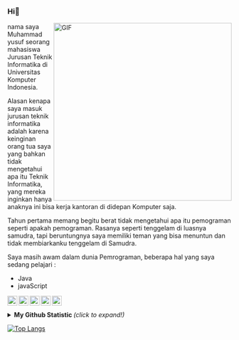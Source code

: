 ### Hi👋

<img align="right" width="400px" alt="GIF" src="https://media.giphy.com/media/5xaOcLwEvFOizxHVyVy/giphy.gif" />

nama saya Muhammad yusuf seorang mahasiswa Jurusan Teknik Informatika 
di Universitas Komputer Indonesia.

Alasan kenapa saya masuk jurusan teknik informatika adalah karena keinginan 
orang tua saya yang bahkan tidak mengetahui apa itu Teknik Informatika, 
yang mereka inginkan hanya anaknya ini bisa kerja kantoran di didepan Komputer saja.

Tahun pertama memang begitu berat tidak mengetahui apa itu pemograman seperti apakah 
pemograman. Rasanya seperti tenggelam di luasnya samudra, tapi beruntungnya saya 
memiliki teman yang bisa menuntun dan tidak membiarkanku tenggelam di Samudra. 



<div class="flex-container" display: flex;
    flex-wrap: wrap; margin: auto;
    align-items: center;
    justify-content: center;>

  Saya masih awam dalam dunia Pemrograman, beberapa hal yang saya sedang pelajari :
  <ul>
    <li>Java </li>
    <li>javaScript </li>
  </ul>

  <a href="https://www.instagram.com/m16yusuf/">
    <img align="left" alt="m16yusuf's Instagram" target="#" width="22px" src="https://cdn.jsdelivr.net/npm/simple-icons@v3/icons/instagram.svg" />
  </a>
  <a href="https://twitter.com/M16Yusuf">
    <img align="left" alt="m16yusuf's Twitter" target="#" width="22px" src="https://cdn.jsdelivr.net/npm/simple-icons@v3/icons/twitter.svg" />
  </a>
  <a href="https://web.facebook.com/m16yusuff">
    <img align="left" alt="m16yusuf's Facebook" target="#" width="22px" src="https://cdn.jsdelivr.net/npm/simple-icons@v3/icons/facebook.svg" />
  </a>
  <a href="https://medium.com/@m16yusuf">
    <img align="left" alt="m16yusuf's Medium" target="#" width="22px" src="https://cdn.jsdelivr.net/npm/simple-icons@v3/icons/medium.svg" />
  </a>
  <a href="https://steamcommunity.com/id/kayuno">
    <img align="left" alt="Kayuno" target="#" width="22px" src="https://cdn.jsdelivr.net/npm/simple-icons@3.1.0/icons/steam.svg" />
  </a>

  <br>
  <br>

  <details>
  <summary> <b> My Github Statistic </b> <i>(click to expand!)</i> </summary>
    <br />

  [![Yusuf's github stats](https://github-readme-stats.vercel.app/api?username=M16Yusuf&show_icons=true&theme=dark)](https://github.com/M16Yusuf/github-readme-stats)

  </details>

  <div class="content">

  [![Top Langs](https://github-readme-stats.vercel.app/api/top-langs/?username=M16Yusuf)](https://github.com/M16Yusuf/github-readme-stats)

  </div>
  
</div>
<!--
**M16Yusuf/M16Yusuf** is a ✨ _special_ ✨ repository because its `README.md` (this file) appears on your GitHub profile.


